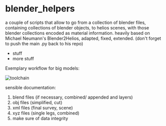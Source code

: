 # blender_helpers

a couple of scripts that allow to go from a collection of blender files, containing collections of blender objects, to helios scenes, with those blender collections encoded as material information. heavily based on Michael Neumann's Blender2Helios, adapted, fixed, extended. (don't forget to push the main .py back to his repo)

* stuff
* more stuff

Exemplary workflow for big models:

![toolchain](https://github.com/fnoi/blender_helpers/blob/master/b2h_toolchain.PNG)

sensible documentation:
1. blend files (if necessary, combined/ appended and layers)
2. obj files (simplified, cut)
3. xml files (final survey, scene)
4. xyz files (single legs, combined)
5. make sure of data integrity
